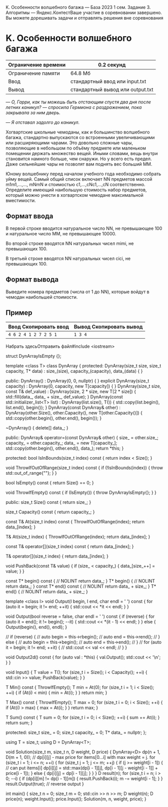 K. Особенности волшебного багажа — База 2023 1 сем. Задание 3. Алгоритмы — Яндекс.КонтестВаше участие в соревновании завершено. Вы можете дорешивать задачи и отправлять решения вне соревнования

# K. Особенности волшебного багажа

| Ограничение времени | 0.2 секунд |
| --- | --- |
| Ограничение памяти | 64.8 Мб |
| Ввод | стандартный ввод или input.txt |
| Вывод | стандартный вывод или output.txt |

*— О, Гарри, как ты можешь быть отстающим спустя два дня после летних каникул? — спросила Гермиона с раздражением, пока закрывала за ним дверь.*

*— Я отставал задолго до каникул.*

Хогвартские школьные чемоданы, как и большинство волшебного багажа, стандартно выпускаются со встроенными увеличивающими или расширяющими чарами. Это довольно сложные чары, позволяющие в небольшом по объёму предмете или маленьком помещении держать множество вещей. Иными словами, вещь внутри становится намного больше, чем снаружи. Но у всего есть предел. Даже сильнейшие чары не позволят вам поднять вес больший MM.

Юному волшебнику перед началом учебного года необходимо собрать уйму вещей. Самый общий список включает NN предметов массой m1m1​,…,…, mNmN​ и стоимостью c1,…,cNc1​,…,cN​ соответственно. Определите имеющий наибольшую стоимость набор предметов, который можно унести в хогвартском чемодане максимальной вместимости.

## Формат ввода

В первой строке вводится натуральное число NN, не превышающее 100 и натуральное число MM, не превышающее 10000.

Во второй строке вводятся NN натуральных чисел mimi​, не превышающих 100.

В третьей строке вводятся NN натуральных чисел cici​, не превышающих 100.

## Формат вывода

Выведите номера предметов (числа от 1 до NN), которые войдут в чемодан наибольшей стоимости.

## Пример

| Ввод Скопировать ввод | Вывод Скопировать вывод |
| --- | --- |
| `4 6 2 4 1 2 7 2 5 1 ` | `1 3 4 ` |

Набрать здесьОтправить файл#include \<iostream>

struct DynArrayIsEmpty {};

template \<class T>
class DynArray {
protected:
DynArray(size_t size, size_t capacity, T\* data) : size\_(size), capacity\_(capacity), data\_(data) {
}

public:
DynArray() : DynArray(0, 0, nullptr) {
}
explicit DynArray(size_t capacity) : DynArray(0, capacity, new T\[capacity\]) {
}
DynArray(size_t size, const T& def_value) : DynArray(size, 2 * size, new T\[2 * size\]) {
std::fill(data\_, data\_ + size\_, def_value);
}
DynArray(const std::initializer_list\<T> list) : DynArray(list.size(), T()) {
std::copy(list.begin(), list.end(), begin());
}
DynArray(const DynArray& other) : DynArray(other.Size(), other.Capacity(), new T\[other.Capacity()\]) {
std::copy(other.begin(), other.end(), begin());
}

~DynArray() {
delete\[\] data\_;
}

public:
DynArray& operator=(const DynArray& other) {
size\_ = other.size\_;
capacity\_ = other.capacity\_;
data\_ = new T\[capacity\_\];
std::copy(other.begin(), other.end(), data\_);
return \*this;
}

protected:
bool IsInBounds(size_t index) const {
return index \< Size();
}

void ThrowIfOutOfRange(size_t index) const {
if (!IsInBounds(index)) {
throw std::out_of_range{""};
}
}

bool IsEmpty() const {
return Size() == 0;
}

void ThrowIfEmpty() const {
if (IsEmpty()) {
throw DynArrayIsEmpty{};
}
}

public:
size_t Size() const {
return size\_;
}

size_t Capacity() const {
return capacity\_;
}

const T& At(size_t index) const {
ThrowIfOutOfRange(index);
return data\_\[index\];
}

T& At(size_t index) {
ThrowIfOutOfRange(index);
return data\_\[index\];
}

const T& operator\[\](size_t index) const {
return data\_\[index\];
}

T& operator\[\](size_t index) {
return data\_\[index\];
}

void PushBack(const T& value) {
if (size\_ \< capacity\_) {
data\_\[size\_++\] = value;
}
}

const T\* begin() const { // NOLINT
return data\_;
}
T\* begin() { // NOLINT
return data\_;
}
const T\* end() const { // NOLINT
return data\_ + size\_;
}
T\* end() { // NOLINT
return data\_ + size\_;
}

template \<class I>
void Output(I begin, I end, char endl = ' ') const {
for (auto it = begin; it != end; ++it) {
std::cout \<\< \*it \<\< endl;
}
}

void Output(bool reverse = false, char endl = ' ') const {
if (reverse) {
for (auto it = end(); it != begin(); --it) {
std::cout \<\< \*(it - 1) \<\< endl;
}
} else {
Output(begin(), end(), endl);
}

// if (reverse) {
// auto begin = this->rbegin();
// auto end = this->rend();
// } else {
// auto begin = this->begin();
// auto end = this->end();
// }
// for (auto it = begin; it != end; ++it) {
// std::cout \<\< val \<\< endl;
// }
}

void Output2d() const {
for (auto val : \*this) {
val.Output();
std::cout \<\< '\\n';
}
}

void Input() {
T value = T();
for (size_t i = Size(); i \< Capacity(); ++i) {
std::cin >> value;
PushBack(value);
}
}

T Min() const {
ThrowIfEmpty();
T min = At(0);
for (size_t i = 1; i \< Size(); ++i) {
if (At(i) \< min) {
min = At(i);
}
}
return min;
}

T Max() const {
ThrowIfEmpty();
T max = 0;
for (size_t i = 0; i \< Size(); ++i) {
if (At(i) > max) {
max = At(i);
}
}
return max;
}

T Sum() const {
T sum = 0;
for (size_t i = 0; i \< Size(); ++i) {
sum += At(i);
}
return sum;
}

protected:
size_t size\_ = 0;
size_t capacity\_ = 0;
T\* data\_ = nullptr;
};

using T = size_t;
using D = DynArray\<T>;

void Solution(size_t m, size_t n, D weight, D price) {
DynArray\<D> dp(n + 1, D(m + 1, 0)); // dp\[i\]\[j\] - max price for items\[0...i\] with max weight = j.
for (size_t i = 1; i \<= n; ++i) {
for (size_t j = 1; j \<= m; ++j) {
if (j >= weight\[i - 1\]) { // can put items\[i\]
dp\[i\]\[j\] = std::max(dp\[i - 1\]\[j\], dp\[i - 1\]\[j - weight\[i - 1\]\] + price\[i - 1\]);
} else {
dp\[i\]\[j\] = dp\[i - 1\]\[j\];
}
}
}
D result(n);
for (size_t i = n; i > 0; --i) {
if (dp\[i\]\[m\] != dp\[i - 1\]\[m\]) {
result.PushBack(i);
m -= weight\[i - 1\];
}
}
result.Output(true); // reverse output
}

int main() {
size_t n = 0;
size_t m = 0;
std::cin >> n >> m;
D weight(n);
D price(n);
weight.Input();
price.Input();
Solution(m, n, weight, price);
}
